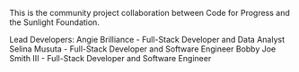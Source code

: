 This is the community project collaboration between Code for Progress and the Sunlight Foundation. 

Lead Developers:
Angie Brilliance - Full-Stack Developer and Data Analyst
Selina Musuta - Full-Stack Developer and Software Engineer
Bobby Joe Smith III - Full-Stack Developer and Software Engineer
